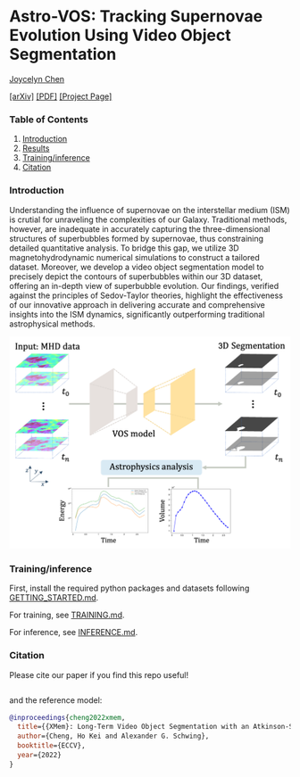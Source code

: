 # Astro-VOS: Tracking Supernovae Evolution Using Video Object Segmentation

[Joycelyn Chen](https://github.com/Joycelyn-Chen)

[[arXiv]]() [[PDF]]() [[Project Page]](https://github.com/Joycelyn-Chen/Astro-VOS.git) 



### Table of Contents

1. [Introduction](#introduction)
2. [Results](docs/RESULTS.md)
3. [Training/inference](#traininginference)
4. [Citation](#citation)

### Introduction
Understanding the influence of supernovae on the interstellar medium (ISM) is crutial for unraveling the complexities of our Galaxy. Traditional methods, however, are inadequate in accurately capturing the three-dimensional structures of superbubbles formed by supernovae, thus constraining detailed quantitative analysis. To bridge this gap, we utilize 3D magnetohydrodynamic numerical simulations to construct a tailored dataset. Moreover, we develop a video object segmentation model to precisely depict the contours of superbubbles within our 3D dataset, offering an in-depth view of superbubble evolution. Our findings, verified against the principles of Sedov-Taylor theories, highlight the effectiveness of our innovative approach in delivering accurate and comprehensive insights into the ISM dynamics, significantly outperforming traditional astrophysical methods.

![Teaser figure](docs/teaser.png?raw=true)

### Training/inference

First, install the required python packages and datasets following [GETTING_STARTED.md](docs/GETTING_STARTED.md).

For training, see [TRAINING.md](docs/TRAINING.md).


For inference, see [INFERENCE.md](docs/INFERENCE.md).

### Citation

Please cite our paper if you find this repo useful!

```bibtex

```

and the reference model:

```bibtex
@inproceedings{cheng2022xmem,
  title={{XMem}: Long-Term Video Object Segmentation with an Atkinson-Shiffrin Memory Model},
  author={Cheng, Ho Kei and Alexander G. Schwing},
  booktitle={ECCV},
  year={2022}
}
```